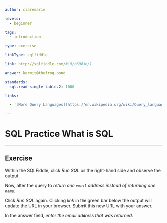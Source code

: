 ```yaml
---
author: claremarie

levels:
  - beginner

tags:
  - introduction

type: exercise

linkType: sqlfiddle

link: http://sqlfiddle.com/#!9/b6963e/1

answer: kermit@thefrog.pond

standards:
  sql.read-single-table.2: 1000

links:

  - '[More Query Languages](https://en.wikipedia.org/wiki/Query_language){website}'

---
```


# SQL Practice What is SQL

---
## Exercise

Within the SQLFiddle, click *Run SQL* on the right-hand side and observe the output.

Now, alter the query to *return one `email` address instead of returning one `name`*.

Click *Run SQL* again. Clicking *link* in the green bar below the output will update the URL in your browser. Submit this new URL with your answer.

In the answer field, *enter the email address that was returned*.
